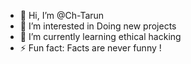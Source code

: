 - 👋 Hi, I’m @Ch-Tarun
- 👀 I’m interested in Doing new projects
- 🌱 I’m currently learning ethical hacking 
- ⚡ Fun fact: Facts are never funny !

<!---
Ch-Tarun/Ch-Tarun is a ✨ special ✨ repository because its `README.md` (this file) appears on your GitHub profile.
You can click the Preview link to take a look at your changes.
--->
